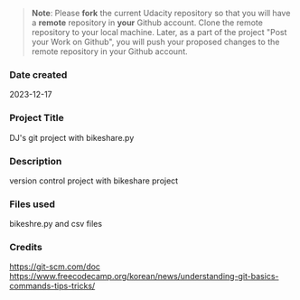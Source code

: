 >**Note**: Please **fork** the current Udacity repository so that you will have a **remote** repository in **your** Github account. Clone the remote repository to your local machine. Later, as a part of the project "Post your Work on Github", you will push your proposed changes to the remote repository in your Github account.

### Date created
2023-12-17

### Project Title
DJ's git project with bikeshare.py

### Description
version control project with bikeshare project

### Files used
bikeshre.py and csv files

### Credits
https://git-scm.com/doc
https://www.freecodecamp.org/korean/news/understanding-git-basics-commands-tips-tricks/
